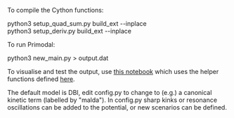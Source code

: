 To compile the Cython functions:

python3 setup_quad_sum.py build_ext --inplace \
python3 setup_deriv.py build_ext --inplace

To run Primodal:

python3 new_main.py > output.dat

To visualise and test the output, use
<a href="https://github.com/pc559/primodal_helper_functions/blob/main/source/working_with_coeffs_example.ipynb">this notebook</a>
which uses the helper functions defined
<a href="https://github.com/pc559/primodal_helper_functions/blob/main/source/general_coeff_funcs.py">here</a>.

The default model is DBI, edit config.py to change to (e.g.) a canonical kinetic term (labelled by "malda").
In config.py sharp kinks or resonance oscillations can be added to the potential, or new scenarios
can be defined.
